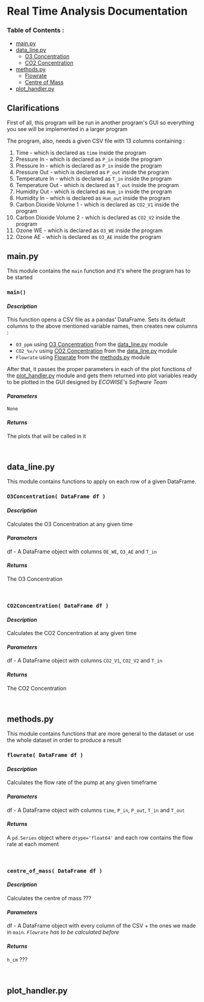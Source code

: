 # Real Time Analysis Documentation

### Table of Contents :
- [main.py](#mainpy)
- [data_line.py](#data_linepy)
	- [O3 Concentration](#O3Concentration-DataFrame-df-)
	- [CO2 Concentration](#CO2Concentration-DataFrame-df-)
- [methods.py](#methodspy)
	- [Flowrate](#flowrate-DataFrame-df-)
	- [Centre of Mass](#centre_of_mass-DataFrame-df-)
- [plot_handler.py](#plot_handlerpy)

## Clarifications

First of all, this program will be run in another program's GUI so everything you see will be implemented in a larger program

Τhe program, also, needs a given CSV file with 13 columns containing :
1. Time - which is declared as `time` inside the program
2. Pressure In - which is declared as `P_in` inside the program
3. Pressure In - which is declared as `P_in` inside the program
4. Pressure Out - which is declared as `P_out` inside the program
5. Temperature In - which is declared as `T_in` inside the program
6. Temperature Out - which is declared as `T_out` inside the program
7. Humidity Out - which is declared as `Hum_in` inside the program
8. Humidity In - which is declared as `Hum_out` inside the program
9. Carbon Dioxide Volume 1 - which is declared as `CO2_V1` inside the program
10. Carbon Dioxide Volume 2 - which is declared as `CO2_V2` inside the program
11. Ozone WE - which is declared as `O3_WE` inside the program
12. Ozone AE - which is declared as `O3_AE` inside the program

## main.py
This module contains the `main` function and it's where the program has to be started

### `main()`
#### *Description*
This function opens a CSV file as a pandas' DataFrame. Sets its default columns to the above mentioned variable names, then creates new columns :
- `O3_ppm` using [O3 Concentration](#O3Concentration-DataFrame-df-) from the [data_line.py](#data_linepy) module
- `CO2_%v/v` using [CO2 Concentration](#CO2Concentration-DataFrame-df-) from the [data_line.py](#data_linepy) module
- `Flowrate` using [Flowrate](#flowrate-df-) from the [methods.py](#methodspy) module

After that, it passes the proper parameters in each of the plot functions of the [plot_handler.py](#plot_handlerpy) module and gets them returned into plot variables ready to be plotted in the GUI designed by _ECOWISE's Software Team_

#### *Parameters*
`None`

#### *Returns*
The plots that will be called in it

<p></br></p>

## data_line.py
This module contains functions to apply on each row of a given DataFrame.


### `O3Concentration( DataFrame df )`
#### *Description*
Calculates the O3 Concentration at any given time

#### *Parameters*
df - A DataFrame object with columns `OE_WE`, `O3_AE` and `T_in`

#### *Returns*
The O3 Concentration

<p></br></p>

### `CO2Concentration( DataFrame df )`
#### *Description*
Calculates the CO2 Concentration at any given time

#### *Parameters*
df - A DataFrame object with columns `CO2_V1`, `CO2_V2` and `T_in`

#### *Returns*
The CO2 Concentration

<p></br></p>

## methods.py
This module contains functions that are more general to the dataset or use the whole dataset in order to produce a result

### `flowrate( DataFrame df )`
#### *Description*
Calculates the flow rate of the pump at any given timeframe

#### *Parameters*
df - A DataFrame object with columns `time`, `P_in`, `P_out`, `T_in` and `T_out`

#### *Returns*
A `pd.Series` object where `dtype='float64'` and each row contains the flow rate at each moment

<p></br></p>

### `centre_of_mass( DataFrame df )`
#### *Description*
Calculates the centre of mass ???

#### *Parameters*
df - A DataFrame object with every column of the CSV + the ones we made in `main`.
*`Flowrate` has to be calculated before*

#### *Returns*
`h_cm` ???

<p></br></p>

## plot_handler.py

